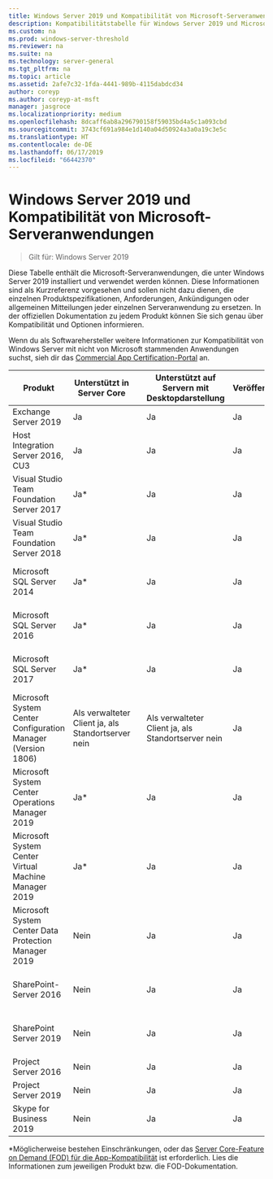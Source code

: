 ```yaml
---
title: Windows Server 2019 und Kompatibilität von Microsoft-Serveranwendungen
description: Kompatibilitätstabelle für Windows Server 2019 und Microsoft-Serveranwendungen
ms.custom: na
ms.prod: windows-server-threshold
ms.reviewer: na
ms.suite: na
ms.technology: server-general
ms.tgt_pltfrm: na
ms.topic: article
ms.assetid: 2afe7c32-1fda-4441-989b-4115dabdcd34
author: coreyp
ms.author: coreyp-at-msft
manager: jasgroce
ms.localizationpriority: medium
ms.openlocfilehash: 8dcaff6ab8a296790158f59035bd4a5c1a093cbd
ms.sourcegitcommit: 3743cf691a984e1d140a04d50924a3a0a19c3e5c
ms.translationtype: HT
ms.contentlocale: de-DE
ms.lasthandoff: 06/17/2019
ms.locfileid: "66442370"
---
```

# <a name="windows-server-2019-and-microsoft-server-application-compatibility"></a>Windows Server 2019 und Kompatibilität von Microsoft-Serveranwendungen

>Gilt für: Windows Server 2019

Diese Tabelle enthält die Microsoft-Serveranwendungen, die unter Windows Server 2019 installiert und verwendet werden können. Diese Informationen sind als Kurzreferenz vorgesehen und sollen nicht dazu dienen, die einzelnen Produktspezifikationen, Anforderungen, Ankündigungen oder allgemeinen Mitteilungen jeder einzelnen Serveranwendung zu ersetzen. In der offiziellen Dokumentation zu jedem Produkt können Sie sich genau über Kompatibilität und Optionen informieren.

Wenn du als Softwarehersteller weitere Informationen zur Kompatibilität von Windows Server mit nicht von Microsoft stammenden Anwendungen suchst, sieh dir das [Commercial App Certification-Portal](https://commercialappcertification.microsoft.com/) an.

| **Produkt**                                                  | **Unterstützt in Server Core**             |   | **Unterstützt auf Servern mit Desktopdarstellung** | **Veröffentlicht?** |   | **Weblink zum Produkt**                                                                                                                                                                                                                                                                                                                                                                                                                                                                             |
|--------------------------------------------------------------|------------------------------------------|---|-------------------------------------------------|---------------|---|--------------------------------------------------------------------------------------------------------------------------------------------------------------------------------------------------------------------------------------------------------------------------------------------------------------------------------------------------------------------------------------------------------------------------------------------------------------------------------------------------|
| Exchange Server 2019                                         | Ja                                      |   | Ja                                             | Ja           |   | [Systemanforderungen für Exchange Server](https://docs.microsoft.com/Exchange/plan-and-deploy/system-requirements?view=exchserver-2019)                                                                        |
| Host Integration Server 2016, CU3                            | Ja                                      |   | Ja                                             | Ja            |   | [Systemanforderungen für Host Integration Server](https://docs.microsoft.com/host-integration-server/install-and-config-guides/system-requirements)                                                            |
| Visual Studio Team Foundation Server 2017                    | Ja\*                                    |   | Ja                                             | Ja           |   | [Team Foundation Server 2017](https://docs.microsoft.com/tfs/server/requirements?view=vsts)                                                                                                                |
| Visual Studio Team Foundation Server 2018                    | Ja\*                                    |   | Ja                                             | Ja           |   | [Team Foundation Server 2018](https://docs.microsoft.com/tfs/server/requirements?view=vsts)                                                                                                                  |
| Microsoft SQL Server 2014                                    | Ja\*                                    |   | Ja                                             | Ja           |   | [Hardware- und Softwareanforderungen für die Installation von SQL Server 2014](https://docs.microsoft.com/sql/sql-server/install/hardware-and-software-requirements-for-installing-sql-server?view=sql-server-2014)   |
| Microsoft SQL Server 2016                                    | Ja\*                                    |   | Ja                                             | Ja           |   | [Hardware- und Softwareanforderungen für die Installation von SQL Server 2016](https://docs.microsoft.com/sql/sql-server/install/hardware-and-software-requirements-for-installing-sql-server?view=sql-server-2016)   |
| Microsoft SQL Server 2017                                    | Ja\*                                    |   | Ja                                             | Ja           |   | [Hardware- und Softwareanforderungen für die Installation von SQL Server 2017](https://docs.microsoft.com/sql/sql-server/install/hardware-and-software-requirements-for-installing-sql-server?view=sql-server-2017) |
| Microsoft System Center Configuration Manager (Version 1806) | Als verwalteter Client ja, als Standortserver nein |   | Als verwalteter Client ja, als Standortserver nein        | Ja           |   | [Neues in Version 1806 von System Center Configuration Manager](https://docs.microsoft.com/sccm/core/plan-design/changes/whats-new-in-version-1806)                                                    |
| Microsoft System Center Operations Manager 2019              | Ja\*                                    |   | Ja                                             | Ja           |   | [Systemanforderungen für System Center Operations Manager](https://docs.microsoft.com/system-center/scom/plan-system-requirements)                                                                                                      |
| Microsoft System Center Virtual Machine Manager 2019         | Ja\*                                    |   | Ja                                             | Ja           |   | [Systemanforderungen für System Center Virtual Machine Manager](https://docs.microsoft.com/system-center/vmm/system-requirements)                                                                                                      |
| Microsoft System Center Data Protection Manager 2019         | Nein                                       |   | Ja                                             | Ja           |   | [Vorbereiten der Umgebung für System Center Data Protection Manager](https://docs.microsoft.com/system-center/dpm/prepare-environment-for-dpm?view=sc-dpm-2019)                                                                                                      |
| SharePoint-Server 2016                                       | Nein                                       |   | Ja                                             | Ja           |   | [Hardware- und Softwareanforderungen für SharePoint Server 2016](https://docs.microsoft.com/SharePoint/install/hardware-and-software-requirements)                                                                |
| SharePoint Server 2019                                       | Nein                                       |   | Ja                                             | Ja           |   | [Hardware- und Softwareanforderungen für SharePoint Server 2019](https://docs.microsoft.com/sharepoint/install/hardware-and-software-requirements-2019)                                                       |
| Project Server 2016                                          | Nein                                       |   | Ja                                             | Ja           |   | [Softwareanforderungen für Project Server 2016](https://docs.microsoft.com/project/software-requirements-for-project-server-2016)                                                                                |
| Project Server 2019                                          | Nein                                       |   | Ja                                             | Ja           |   | [Softwareanforderungen für Project Server 2019](https://docs.microsoft.com/project/software-requirements-for-project-server-2019)                                                                          |
| Skype for Business 2019                                      | Nein                                       |   | Ja                                             | Ja           |   | [Installationsanforderungen für Skype for Business Server](https://docs.microsoft.com/skypeforbusiness/deploy/install/install-prerequisites)                                                                          |

\*Möglicherweise bestehen Einschränkungen, oder das [Server Core-Feature on Demand (FOD) für die App-Kompatibilität](install-fod-19.md) ist erforderlich.
Lies die Informationen zum jeweiligen Produkt bzw. die FOD-Dokumentation.
